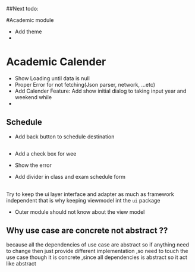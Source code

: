 ##Next todo:

#Academic module
- Add theme
- 

# Academic Calender
- Show Loading until data is null
- Proper Error for not fetching(Json parser, network, ...etc)
- Add Calender Feature: Add show initial dialog to taking input year and weekend while 
- 
## Schedule
- Add back button to schedule destination

##
- Add a check box for wee
- Show the  error

- Add divider in class and exam schedule form

##
Try to keep the ui layer interface and adapter as much as framework independent
that is why keeping viewmodel int the `ui` package

- Outer module should not know about the view model
## Why use case are concrete not abstract ??
because all the dependencies of use case are abstract so if anything need
to change then just provide different implementation ,so need to touch the 
use case though it is concrete ,since all dependencies is abstract so it 
act like abstract
